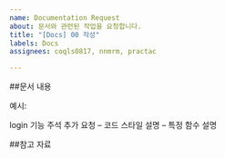 ```yaml
---
name: Documentation Request
about: 문서와 관련된 작업을 요청합니다.
title: "[Docs] 00 작성"
labels: Docs
assignees: coqls0817, nnmrm, practac

---
```


##문서 내용

예시:

login 기능 주석 추가 요청
– 코드 스타일 설명
– 특정 함수 설명

##참고 자료
